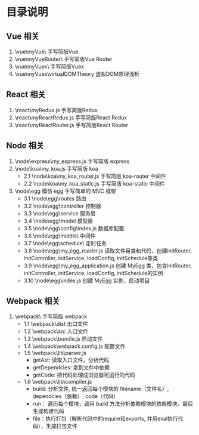 # 目录说明
## Vue 相关
1. \vue\myVue\ 手写简版Vue
2. \vue\myVueRouter\ 手写简版Vue Router
3. \vue\myVuex\ 手写简版Vuex
4. \vue\myVuex\virtualDOMTheory 虚拟DOM原理浅析
## React 相关
1. \react\myRedux.js 手写简版Redux
2. \react\myReactRedux.js 手写简版React Redux
3. \react\myReactRouter.js 手写简版React Router
## Node 相关
1. \node\express\my_express.js 手写简版 express
2. \node\koa\my_koa.js 手写简版 koa
    - 2.1 \node\koa\my_koa_router.js 手写简版 koa-router 中间件
    - 2.2 \node\koa\my_koa_static.js 手写简版 koa-static 中间件
3. \node\egg 模仿 egg 手写简单的 MVC 框架
    - 3.1 \node\egg\routes 路由
    - 3.2 \node\egg\controller 控制器
    - 3.3 \node\egg\service 服务层
    - 3.4 \node\egg\model 模型层
    - 3.5 \node\egg\config\index.js 数据库配置
    - 3.6 \node\egg\middle\ 中间件
    - 3.7 \node\egg\schedule\ 定时任务
    - 3.8 \node\egg\my_egg_roader.js 读取文件目类和代码，创建initRouter, initController, initService, loadConfig, initSchedule等类
    - 3.9 \node\egg\my_egg_application.js 创建 MyEgg 类，包含initRouter, initController, initService, loadConfig, initSchedule的实例
    - 3.10 \node\egg\index.js 创建 MyEgg 实例，启动项目
## Webpack 相关
1. \webpack\ 手写简版 webpack
    - 1.1 \webpack\dist 出口文件
    - 1.2 \webpack\src 入口文件
    - 1.3 \webpack\bundle.js 启动文件
    - 1.4 \webpack\webpack.config.js 配置文件
    - 1.5 \webpack\lib\parser.js 
        - getAst: 读取⼊⼝⽂件，分析代码
        - getDependcies: 拿到⽂件中依赖
        - getCode: 把代码处理成浏览器可运⾏的代码
    - 1.6 \webpack\lib\compiler.js 
        - build: 分析文件, 统一返回每个模块的 filename（文件名）, dependcies（依赖）, code（代码）
        - run： 遍历每个模块，调用 build 方法分析依赖模块的依赖模块。最后生成构建代码
        - file：执行打包（解析代码中的require和exports, 并用eval执行代码），生成打包文件